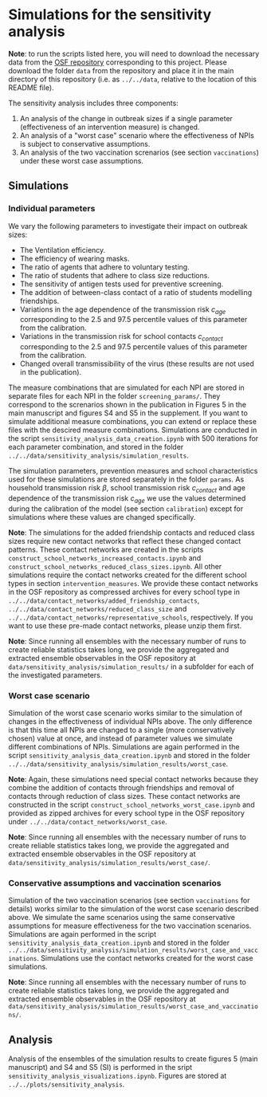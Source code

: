# Simulations for the sensitivity analysis
**Note**: to run the scripts listed here, you will need to download the necessary data from the [OSF repository](https://osf.io/mde4k/) corresponding to this project. Please download the folder ```data``` from the repository and place it in the main directory of this repository (i.e. as ```../../data```, relative to the location of this README file).

The sensitivity analysis includes three components:
1. An analysis of the change in outbreak sizes if a single parameter (effectiveness of an intervention measure) is changed.
2. An analysis of a "worst case" scenario where the effectiveness of NPIs is subject to conservative assumptions.
3. An analysis of the two vaccination screnarios (see section ```vaccinations```) under these worst case assumptions.  

## Simulations

### Individual parameters
We vary the following parameters to investigate their impact on outbreak sizes:
* The Ventilation efficiency.
* The efficiency of wearing masks.
* The ratio of agents that adhere to voluntary testing.
* The ratio of students that adhere to class size reductions.
* The sensitivity of antigen tests used for preventive screening.
* The addition of between-class contact of a ratio of students modelling friendships.
* Variations in the age dependence of the transmission risk $c_{age}$ corresponding to the 2.5 and 97.5 percentile values of this parameter from the calibration.
* Variations in the transmission risk for school contacts $c_{contact}$ corresponding to the 2.5 and 97.5 percentile values of this parameter from the calibration.
* Changed overall transmissibility of the virus (these results are not used in the publication).  

The measure combinations that are simulated for each NPI are stored in separate files for each NPI in the folder ```screening_params/```. They correspond to the screnarios shown in the publication in Figures 5 in the main manuscript and figures S4 and S5 in the supplement. If you want to simulate additional measure combinations, you can extend or replace these files with the descired measure combinations. Simulations are conducted in the script ```sensitivity_analysis_data_creation.ipynb``` with 500 iterations for each parameter combination, and stored in the folder ```../../data/sensitivity_analysis/simulation_results```.  

The simulation parameters, prevention measures and school characteristics used for these simulations are stored separately in the folder ```params```. As household transmission risk $\beta$, school transmission risk $c_{contact}$ and age dependence of the transmission risk $c_{age}$ we use the values determined during the calibration of the model (see section ```calibration```) except for simulations where these values are changed specifically.  

**Note**: The simulations for the added friendship contacts and reduced class sizes require new contact networks that reflect these changed contact patterns. These contact networks are created in the scripts  ```construct_school_networks_increased_contacts.ipynb``` and ```construct_school_networks_reduced_class_sizes.ipynb```. All other simulations require the contact networks created for the different school types in section ```intervention_measures```. We provide these contact networks in the OSF repository as compressed archives for every school type in ```../../data/contact_networks/added_friendship_contacts```, ```../../data/contact_networks/reduced_class_size``` and ```../../data/contact_networks/representative_schools```, respectively. If you want to use these pre-made contact networks, please unzip them first.

**Note**: Since running all ensembles with the necessary number of runs to create reliable statistics takes long, we provide the aggregated and extracted ensemble observables in the OSF repository at ```data/sensitivity_analysis/simulation_results/``` in a subfolder for each of the investigated parameters.

### Worst case scenario
Simulation of the worst case scenario works similar to the simulation of changes in the effectiveness of individual NPIs above. The only difference is that this time all NPIs are changed to a single (more conservatively chosen) value at once, and instead of parameter values we simulate different combinations of NPIs. Simulations are again performed in the script ```sensitivity_analysis_data_creation.ipynb``` and stored in the folder ```../../data/sensitivity_analysis/simulation_results/worst_case```.

**Note**: Again, these simulations need special contact networks because they combine the addition of contacts through friendships and removal of contacts through reduction of class sizes. These contact networks are constructed in the script ```construct_school_networks_worst_case.ipynb``` and provided as zipped archives for every school type in the OSF repository under ```../../data/contact_networks/worst_case```.

**Note**: Since running all ensembles with the necessary number of runs to create reliable statistics takes long, we provide the aggregated and extracted ensemble observables in the OSF repository at ```data/sensitivity_analysis/simulation_results/worst_case/```.

### Conservative assumptions and vaccination scenarios
Simulation of the two vaccination scenarios (see section ```vaccinations``` for details) works similar to the simulation of the worst case scenario described above. We simulate the same scenarios using the same conservative assumptions for measure effectiveness for the two vaccination scenarios. Simulations are again performed in the script ```sensitivity_analysis_data_creation.ipynb``` and stored in the folder ```../../data/sensitivity_analysis/simulation_results/worst_case_and_vaccinations```. Simulations use the contact networks created for the worst case simulations. 

**Note**: Since running all ensembles with the necessary number of runs to create reliable statistics takes long, we provide the aggregated and extracted ensemble observables in the OSF repository at ```data/sensitivity_analysis/simulation_results/worst_case_and_vaccinations/```.

## Analysis
Analysis of the ensembles of the simulation results to create figures 5 (main manuscript) and S4 and S5 (SI) is performed in the sript ```sensitivity_analysis_visualizations.ipynb```. Figures are stored at ```../../plots/sensitivity_analysis```.